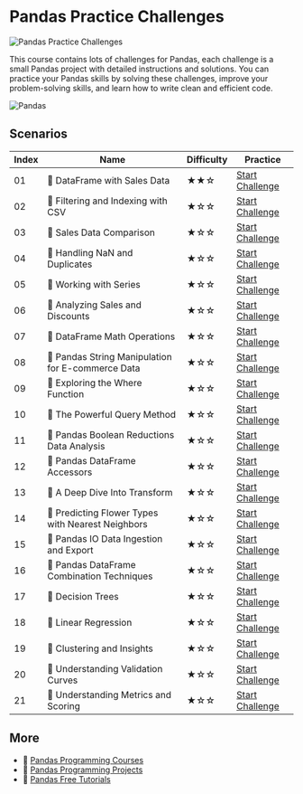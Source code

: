 # Pandas Practice Challenges

![Pandas Practice Challenges](https://cover-creator.appbot.io/pandas-practice-challenges.png)

This course contains lots of challenges for Pandas, each challenge is a small Pandas project with detailed instructions and solutions. You can practice your Pandas skills by solving these challenges, improve your problem-solving skills, and learn how to write clean and efficient code.

![Pandas](https://img.shields.io/badge/Pandas-whitesmoke?style=for-the-badge&logo=pandas)


## Scenarios

|   Index | Name                                             | Difficulty   | Practice                                                                   |
|---------|--------------------------------------------------|--------------|----------------------------------------------------------------------------|
|      01 | 🎯 DataFrame with Sales Data                      | ★★☆          | <a target='_blank' href='https://labex.io/labs/22107'>Start Challenge</a>  |
|      02 | 🎯 Filtering and Indexing with CSV                | ★☆☆          | <a target='_blank' href='https://labex.io/labs/67543'>Start Challenge</a>  |
|      03 | 🎯 Sales Data Comparison                          | ★☆☆          | <a target='_blank' href='https://labex.io/labs/92717'>Start Challenge</a>  |
|      04 | 🎯 Handling NaN and Duplicates                    | ★☆☆          | <a target='_blank' href='https://labex.io/labs/189438'>Start Challenge</a> |
|      05 | 🎯 Working with Series                            | ★☆☆          | <a target='_blank' href='https://labex.io/labs/67550'>Start Challenge</a>  |
|      06 | 🎯 Analyzing Sales and Discounts                  | ★☆☆          | <a target='_blank' href='https://labex.io/labs/23740'>Start Challenge</a>  |
|      07 | 🎯 DataFrame Math Operations                      | ★☆☆          | <a target='_blank' href='https://labex.io/labs/172040'>Start Challenge</a> |
|      08 | 🎯 Pandas String Manipulation for E-commerce Data | ★☆☆          | <a target='_blank' href='https://labex.io/labs/29301'>Start Challenge</a>  |
|      09 | 🎯 Exploring the Where Function                   | ★☆☆          | <a target='_blank' href='https://labex.io/labs/53379'>Start Challenge</a>  |
|      10 | 🎯 The Powerful Query Method                      | ★☆☆          | <a target='_blank' href='https://labex.io/labs/29827'>Start Challenge</a>  |
|      11 | 🎯 Pandas Boolean Reductions Data Analysis        | ★☆☆          | <a target='_blank' href='https://labex.io/labs/53381'>Start Challenge</a>  |
|      12 | 🎯 Pandas DataFrame Accessors                     | ★☆☆          | <a target='_blank' href='https://labex.io/labs/47122'>Start Challenge</a>  |
|      13 | 🎯 A Deep Dive Into Transform                     | ★☆☆          | <a target='_blank' href='https://labex.io/labs/23742'>Start Challenge</a>  |
|      14 | 🎯 Predicting Flower Types with Nearest Neighbors | ★☆☆          | <a target='_blank' href='https://labex.io/labs/256147'>Start Challenge</a> |
|      15 | 🎯 Pandas IO Data Ingestion and Export            | ★☆☆          | <a target='_blank' href='https://labex.io/labs/47120'>Start Challenge</a>  |
|      16 | 🎯 Pandas DataFrame Combination Techniques        | ★☆☆          | <a target='_blank' href='https://labex.io/labs/16435'>Start Challenge</a>  |
|      17 | 🎯 Decision Trees                                 | ★☆☆          | <a target='_blank' href='https://labex.io/labs/92597'>Start Challenge</a>  |
|      18 | 🎯 Linear Regression                              | ★☆☆          | <a target='_blank' href='https://labex.io/labs/185171'>Start Challenge</a> |
|      19 | 🎯 Clustering and Insights                        | ★☆☆          | <a target='_blank' href='https://labex.io/labs/198286'>Start Challenge</a> |
|      20 | 🎯 Understanding Validation Curves                | ★☆☆          | <a target='_blank' href='https://labex.io/labs/106940'>Start Challenge</a> |
|      21 | 🎯 Understanding Metrics and Scoring              | ★☆☆          | <a target='_blank' href='https://labex.io/labs/185172'>Start Challenge</a> |

## More

- 🔗 [Pandas Programming Courses](https://github.com/labex-labs/awesome-programming-courses)
- 🔗 [Pandas Programming Projects](https://github.com/labex-labs/awesome-programming-projects)
- 🔗 [Pandas Free Tutorials](https://github.com/labex-labs/pandas-free-tutorials)

